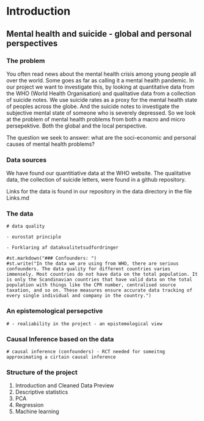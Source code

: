 # Introduction

## Mental health and suicide - global and personal perspectives

### The problem
You often read news about the mental health crisis among young people all over the world. 
Some goes as far as calling it a mental health pandemic. In our project we want to investigate this,
by looking at quantitative data from the WHO (World Health Organisation) and qualitative data from
a collection of suicide notes.
We use suicide rates as a proxy for the mental health state of peoples across the globe. And the suicide notes to investigate the subjective mental state of someone who is severely depressed. So we look at the problem of mental health problems from both a macro and micro persepektive. Both the global and the local perspective. 

The question we seek to answer: what are the soci-economic and personal causes of mental health problems? 

### Data sources
We have found our quantitiative data at the WHO website. The qualitative data, the collection of suicide letters, were found in a github repository. 

Links for the data is found in our repository in the data directory in the file Links.md

### The data
    # data quality  

    - eurostat principle
    
    - Forklaring af datakvalitetsudfordringer
    
    #st.markdown("### Confounders: ")
    #st.write("In the data we are using from WHO, there are serious confounders. The data quality for different countries varies immensely. Most countries do not have data on the total population. It is only the Scandinavian countries that have valid data on the total population with things like the CPR number, centralised source taxation, and so on. These measures ensure accurate data tracking of every single individual and company in the country.")

### An epistemological persepctive
    # - realiability in the project - an epistemological view 

### Causal Inference based on the data
    # causal inference (confounders) - RCT needed for someitng approximating a cirtain causal inference
  
### Structure of the project

1. Introduction and Cleaned Data Preview
2. Descriptive statistics
3. PCA
4. Regression
5. Machine learning
